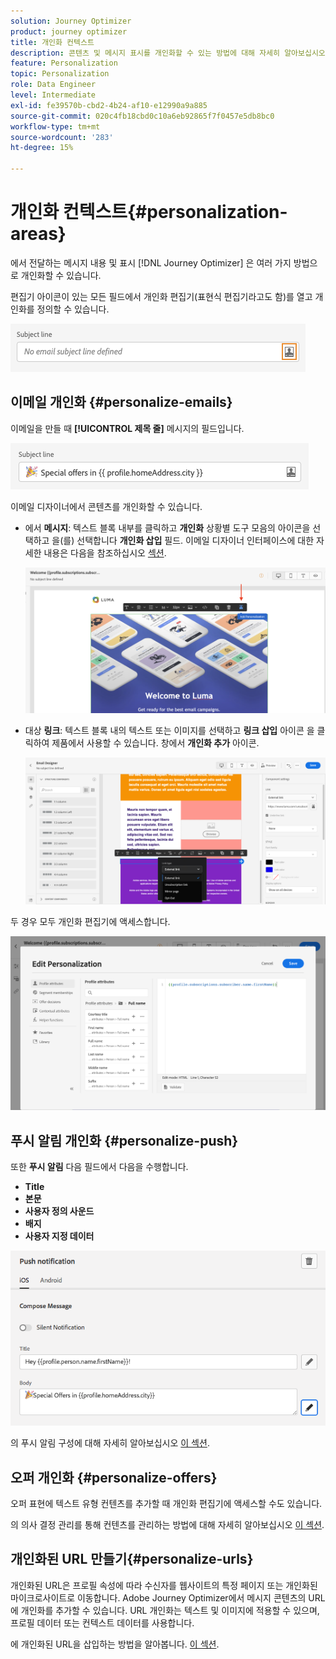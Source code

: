 ```yaml
---
solution: Journey Optimizer
product: journey optimizer
title: 개인화 컨텍스트
description: 콘텐츠 및 메시지 표시를 개인화할 수 있는 방법에 대해 자세히 알아보십시오.
feature: Personalization
topic: Personalization
role: Data Engineer
level: Intermediate
exl-id: fe39570b-cbd2-4b24-af10-e12990a9a885
source-git-commit: 020c4fb18cbd0c10a6eb92865f7f0457e5db8bc0
workflow-type: tm+mt
source-wordcount: '283'
ht-degree: 15%

---
```


# 개인화 컨텍스트{#personalization-areas}

에서 전달하는 메시지 내용 및 표시 [!DNL Journey Optimizer] 은 여러 가지 방법으로 개인화할 수 있습니다.

편집기 아이콘이 있는 모든 필드에서 개인화 편집기(표현식 편집기라고도 함)를 열고 개인화를 정의할 수 있습니다.

![](assets/perso_icon.png)

## 이메일 개인화 {#personalize-emails}

이메일을 만들 때 **[!UICONTROL 제목 줄]** 메시지의 필드입니다.

![](assets/perso_subject.png)

이메일 디자이너에서 콘텐츠를 개인화할 수 있습니다.

* 에서 **메시지**: 텍스트 블록 내부를 클릭하고 **개인화** 상황별 도구 모음의 아이콘을 선택하고 을(를) 선택합니다 **개인화 삽입** 필드. 이메일 디자이너 인터페이스에 대한 자세한 내용은 다음을 참조하십시오 [섹션](../email/get-started-email-design.md).

   ![](assets/perso_insert.png)

* 대상 **링크**: 텍스트 블록 내의 텍스트 또는 이미지를 선택하고 **링크 삽입** 아이콘 을 클릭하여 제품에서 사용할 수 있습니다. 창에서 **개인화 추가** 아이콘.

   ![](assets/perso_link.png)

두 경우 모두 개인화 편집기에 액세스합니다.

![](assets/perso_ee.png)

## 푸시 알림 개인화 {#personalize-push}

또한 **푸시 알림** 다음 필드에서 다음을 수행합니다.

* **Title**
* **본문**
* **사용자 정의 사운드**
* **배지**
* **사용자 지정 데이터**

![](assets/perso_push.png)

의 푸시 알림 구성에 대해 자세히 알아보십시오 [이 섹션](../push/push-gs.md).

## 오퍼 개인화 {#personalize-offers}

오퍼 표현에 텍스트 유형 컨텐츠를 추가할 때 개인화 편집기에 액세스할 수도 있습니다.

의 의사 결정 관리를 통해 컨텐츠를 관리하는 방법에 대해 자세히 알아보십시오 [이 섹션](../offers/offer-library/creating-personalized-offers.md#custom-text).

## 개인화된 URL 만들기{#personalize-urls}

개인화된 URL은 프로필 속성에 따라 수신자를 웹사이트의 특정 페이지 또는 개인화된 마이크로사이트로 이동합니다. Adobe Journey Optimizer에서 메시지 콘텐츠의 URL에 개인화를 추가할 수 있습니다. URL 개인화는 텍스트 및 이미지에 적용할 수 있으며, 프로필 데이터 또는 컨텍스트 데이터를 사용합니다.

에 개인화된 URL을 삽입하는 방법을 알아봅니다. [이 섹션](personalization-syntax.md#perso-urls).


